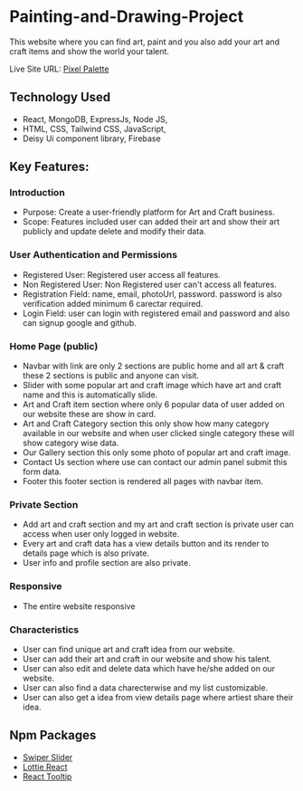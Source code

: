 # Painting-and-Drawing-Project

This website where you can find art, paint and you also add your art and craft items and show the world your talent.

Live Site URL: [Pixel Palette](https://pixel-palette.netlify.app/)

<a href="https://pixel-palette.netlify.app/">
 
</a>

 

## Technology Used

 - React, MongoDB, ExpressJs, Node JS,
 - HTML, CSS, Tailwind CSS, JavaScript,
 - Deisy Ui component library, Firebase


## Key Features:
### Introduction
- Purpose: Create a user-friendly platform for Art and Craft business.
- Scope: Features included user can added their art and show their art publicly and update delete and modify their data.

### User Authentication and Permissions
- Registered User: Registered user access all features.
- Non Registered User: Non Registered user can't access all features.
- Registration Field: name, email, photoUrl, password. password is also verification added minimum 6 carectar required.
- Login Field: user can login with registered email and password and also can signup google and github.

### Home Page (public)
- Navbar with link are only 2 sections are public home and all art & craft these 2 sections is public and anyone can visit.
- Slider with some popular art and craft image which have art and craft name and this is automatically slide.
- Art and Craft item section where only 6 popular data of user added on our website these are show in card.
- Art and Craft Category section this only show how many category available in our website and when user clicked single category these will show category wise data.
- Our Gallery section this only some photo of popular art and craft image.
- Contact Us section where use can contact our admin panel submit this form data.
- Footer this footer section is rendered all pages with navbar item.

### Private Section
- Add art and craft section and my art and craft section is private user can access when user only logged in website.
- Every art and craft data has a view details button and its render to details page which is also private.
- User info and profile section are also private.

### Responsive
- The entire website responsive

### Characteristics
- User can find unique art and craft idea from our website.
- User can add their art and craft in our website and show his talent.
- User can also edit and delete data which have he/she added on our website.
- User can also find a data charecterwise and my list customizable.
- User can also get a idea from view details page where artiest share their idea.

## Npm Packages
- [Swiper Slider](https://swiperjs.com)
- [Lottie React](https://www.npmjs.com/package/lottie-react)
- [React Tooltip](https://react-tooltip.com)
